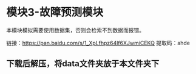 # 模块3-故障预测模块

本模块模拟需要使用数据集，否则会检索不到数据而报错。

链接：https://pan.baidu.com/s/1_XpLfhpz64lf6XJwmiCEKQ 
提取码：ahde

## 下载后解压，将data文件夹放于本文件夹下
